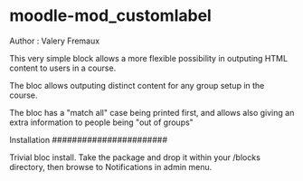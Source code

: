 moodle-mod_customlabel
=======================

Author : Valery Fremaux

This very simple block allows a more flexible possibility in 
outputing HTML content to users in a course. 

The bloc allows outputing distinct content for any group setup
in the course. 

The bloc has a "match all" case being printed first, and allows
also giving an extra information to people being "out of groups"

Installation
#######################

Trivial bloc install. Take the package and drop it within your
<moodleroot>/blocks directory, then 
browse to Notifications in admin menu.